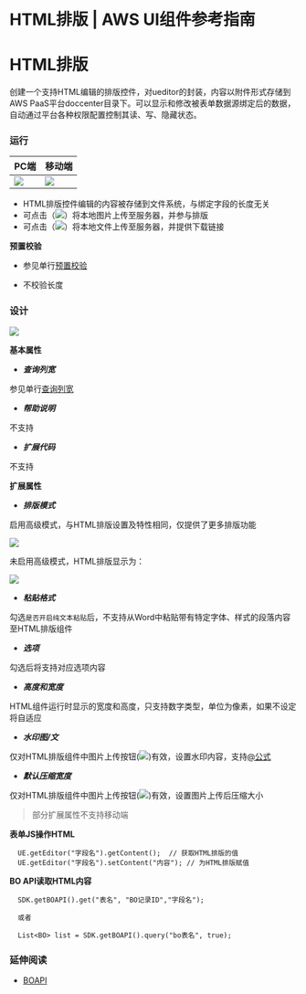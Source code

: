 # HTML排版 | AWS UI组件参考指南

# HTML排版

创建一个支持HTML编辑的排版控件，对ueditor的封装，内容以附件形式存储到AWS PaaS平台doccenter目录下。可以显示和修改被表单数据源绑定后的数据，自动通过平台各种权限配置控制其读、写、隐藏状态。

### 运行

PC端 | 移动端  
---|---  
![](https://docs.awspaas.com/reference-guide/aws-paas-ui-reference-guide/list/htmleditorR1.png) | ![](https://docs.awspaas.com/reference-guide/aws-paas-ui-reference-guide/list/htmleditorR1_m.png)  
  
  * HTML排版控件编辑的内容被存储到文件系统，与绑定字段的长度无关
  * 可点击（![](https://docs.awspaas.com/reference-guide/aws-paas-ui-reference-guide/list/htmleditorR3.png)）将本地图片上传至服务器，并参与排版
  * 可点击（![](https://docs.awspaas.com/reference-guide/aws-paas-ui-reference-guide/list/htmleditorR4.png)）将本地文件上传至服务器，并提供下载链接

**预置校验**

  * 参见单行[预置校验](<text.html#check>)

  * 不校验长度

### 设计

![](https://docs.awspaas.com/reference-guide/aws-paas-ui-reference-guide/list/htmleditorD1.png)

**基本属性**

  * **_查询列宽_**

参见单行[查询列宽](<text.html#searchwidth>)

  * **_帮助说明_**

不支持

  * **_扩展代码_**

不支持

**扩展属性**

  * **_排版模式_**

启用高级模式，与HTML排版设置及特性相同，仅提供了更多排版功能

![](https://docs.awspaas.com/reference-guide/aws-paas-ui-reference-guide/list/htmleditorD2.png)

未启用高级模式，HTML排版显示为：

![](https://docs.awspaas.com/reference-guide/aws-paas-ui-reference-guide/list/htmleditorD3.png)

  * **_粘贴格式_**

勾选`是否开启纯文本粘贴`后，不支持从Word中粘贴带有特定字体、样式的段落内容至HTML排版组件

  * **_选项_**

勾选后将支持对应选项内容

  * **_高度和宽度_**

HTML组件运行时显示的宽度和高度，只支持数字类型，单位为像素，如果不设定将自适应

  * **_水印图/文_**

仅对HTML排版组件中图片上传按钮(![](https://docs.awspaas.com/reference-guide/aws-paas-ui-reference-guide/list/htmleditorR3.png))有效，设置水印内容，支持[@公式](<https://docs.awspaas.com/reference-guide/aws-paas-at-reference-guide/index.html>)

  * **_默认压缩宽度_**

仅对HTML排版组件中图片上传按钮(![](https://docs.awspaas.com/reference-guide/aws-paas-ui-reference-guide/list/htmleditorR3.png))有效，设置图片上传后压缩大小

> 部分扩展属性不支持移动端

  

**表单JS操作HTML**
    
    
      UE.getEditor("字段名").getContent();  // 获取HTML排版的值
      UE.getEditor("字段名").setContent("内容"); // 为HTML排版赋值
    

**BO API读取HTML内容**
    
    
      SDK.getBOAPI().get("表名", "BO记录ID","字段名");
    
      或者
    
      List<BO> list = SDK.getBOAPI().query("bo表名", true);
    

### 延伸阅读

  * [BOAPI](<https://docs.awspaas.com/api/aws-api-javadoc/com/actionsoft/sdk/local/api/BOAPI.html>)